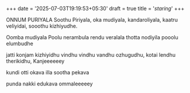 +++
date = '2025-07-03T19:19:53+05:30'
draft = true
title = '*staring*'
+++ 


ONNUM PURIYALA
Soothu Piriyala,
oka mudiyala,
kandaroliyala,
kaatru veliyidai,
sooothu kizhiyudhe.

Oomba mudiyala
Poolu nerambula
rendu veralala
thotta nodiyila
pooolu elumbudhe

jatti konjam kizhiyidhu
vindhu vindhu vandhu ozhugudhu,
kotai lendhu therikidhu,
Kanjeeeeeey

kundi otti okava
illa sootha pekava

punda nakki edukava
ommaleeeeey 


